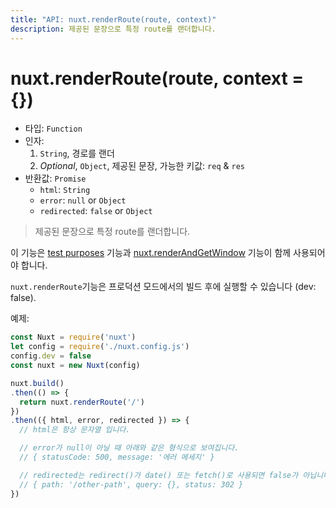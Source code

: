 ```yaml
---
title: "API: nuxt.renderRoute(route, context)"
description: 제공된 문장으로 특정 route를 랜더합니다.
---
```


# nuxt.renderRoute(route, context = {})

- 타입: `Function`
- 인자:
  1. `String`, 경로를 랜더
  2. *Optional*, `Object`, 제공된 문장, 가능한 키값: `req` & `res`
- 반환값: `Promise`
  - `html`: `String`
  - `error`: `null` or `Object`
  - `redirected`: `false` or `Object`

> 제공된 문장으로 특정 route를 랜더합니다.

이 기능은 [test purposes](/guide/development-tools#end-to-end-testing) 기능과 [nuxt.renderAndGetWindow](/api/nuxt-render-and-get-window) 기능이 함께 사용되어야 합니다.

<p class="Alert Alert--orange">

`nuxt.renderRoute`기능은 프로덕션 모드에서의 빌드 후에 실행할 수 있습니다 (dev: false).

</p>

예제:
```js
const Nuxt = require('nuxt')
let config = require('./nuxt.config.js')
config.dev = false
const nuxt = new Nuxt(config)

nuxt.build()
.then(() => {
  return nuxt.renderRoute('/')
})
.then(({ html, error, redirected }) => {
  // html은 항상 문자열 입니다.

  // error가 null이 아닐 때 아래와 같은 형식으로 보여집니다.
  // { statusCode: 500, message: '에러 메세지' }

  // redirected는 redirect()가 date() 또는 fetch()로 사용되면 false가 아닙니다:
  // { path: '/other-path', query: {}, status: 302 }
})
```
